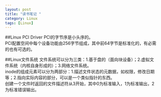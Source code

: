 ```yaml
---
layout: post
title: "读书笔记 "
category: Linux
tags: [Linux]
---
```

##Linux PCI Driver
PCI的字节序是小头序的。  
PCI配置空间中每个设备功能由256字节组成，其中前64字节是标准化的，有必需的也有可选的。  
<!--more-->
##Linux文件系统
文件系统可以分为三类：1.基于盘的（面向块设备）；2.虚拟文件系统（内核自身形成的）；3.网络文件系统。  
inode的组成元素可以分为两部分：1.描述文件状态的元数据，如权限，修改日期等；2.指向实际内容的部分，可以是一个类似指针的东西。  
创建一个文件时返回的文件描述符从3开始，其中0为标准输入，1为标准输出，2为标准错误输出。  

